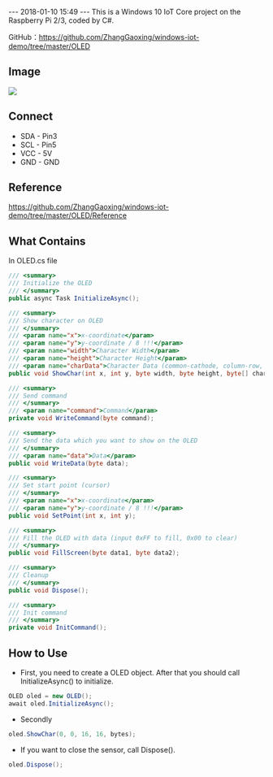 --- 2018-01-10 15:49 ---
This is a Windows 10 IoT Core project on the Raspberry Pi 2/3, coded by C#.

GitHub：<https://github.com/ZhangGaoxing/windows-iot-demo/tree/master/OLED>

## Image
![](https://raw.githubusercontent.com/ZhangGaoxing/windows-iot-demo/master/OLED/Image.jpg)

## Connect
* SDA - Pin3
* SCL - Pin5
* VCC - 5V
* GND - GND

## Reference
<https://github.com/ZhangGaoxing/windows-iot-demo/tree/master/OLED/Reference>

## What Contains
In OLED.cs file
```C#
/// <summary>
/// Initialize the OLED
/// </summary>
public async Task InitializeAsync();

/// <summary>
/// Show character on OLED
/// </summary>
/// <param name="x">x-coordinate</param>
/// <param name="y">y-coordinate / 8 !!!</param>
/// <param name="width">Character Width</param>
/// <param name="height">Character Height</param>
/// <param name="charData">Character Data (common-cathode, column-row, and reverse ou
public void ShowChar(int x, int y, byte width, byte height, byte[] charData);

/// <summary>
/// Send command
/// </summary>
/// <param name="command">Command</param>
private void WriteCommand(byte command);

/// <summary>
/// Send the data which you want to show on the OLED
/// </summary>
/// <param name="data">Data</param>
public void WriteData(byte data);

/// <summary>
/// Set start point (cursor)
/// </summary>
/// <param name="x">x-coordinate</param>
/// <param name="y">y-coordinate / 8 !!!</param>
public void SetPoint(int x, int y);

/// <summary>
/// Fill the OLED with data (input 0xFF to fill, 0x00 to clear)
/// </summary>
public void FillScreen(byte data1, byte data2);

/// <summary>
/// Cleanup
/// </summary>
public void Dispose();

/// <summary>
/// Init command
/// </summary>
private void InitCommand();
```

## How to Use
* First, you need to create a OLED object. After that you should call InitializeAsync() to initialize.
```C#
OLED oled = new OLED();
await oled.InitializeAsync();
```
* Secondly
```C#
oled.ShowChar(0, 0, 16, 16, bytes);
```
* If you want to close the sensor, call Dispose().
```C#
oled.Dispose();
```